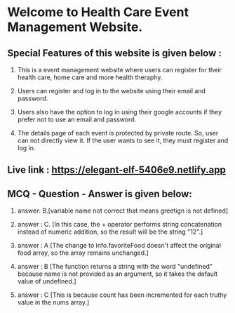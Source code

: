 # Welcome to Health Care Event Management Website.

  ## Special Features of this website is given below :

  1. This is a event management website where users can register for their health care, home care and more health theraphy.

  2. Users can register and  log in to the  website using their email and password.
  3. Users also have the option to log in using their google accounts if they prefer not to use an email and password.
  4. The details page of  each event is protected by private route. So, user can not directly view it. If the user wants to see it, they must register and log in.

  ## Live link : https://elegant-elf-5406e9.netlify.app  

  ## MCQ - Question - Answer is given below:
  1. answer: B.[variable name not correct that means greetign is not defined]

  2. answer : C. [In this case, the + operator performs string concatenation instead of numeric addition, so the result will be the string "12".]
  3. answer : A [The change to info.favoriteFood doesn't affect the original food array, so the array remains unchanged.]
  4. answer : B [The function returns a string with the word "undefined" because name is not provided as an argument, so it takes the default value of undefined.]
  5. answer : C [This is because count has been incremented for each truthy value in the nums array.]
